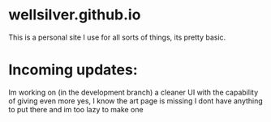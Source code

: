 # wellsilver.github.io

This is a personal site I use for all sorts of things, its pretty basic.


# Incoming updates:

Im working on (in the development branch) a cleaner UI with the capability of giving even more
yes, I know the art page is missing I dont have anything to put there and im too lazy to make one

